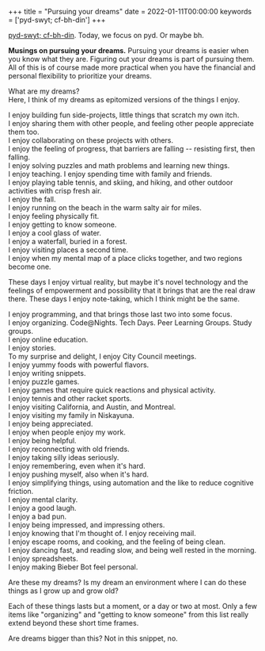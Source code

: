 +++
title = "Pursuing your dreams"
date = 2022-01-11T00:00:00
keywords = ['pyd-swyt; cf-bh-din']
+++

[pyd-swyt; cf-bh-din](/snippets/2020-01-02-pyd-swyt-cf-bh-din/). Today, we focus on pyd. Or maybe bh.

**Musings on pursuing your dreams.**
Pursuing your dreams is easier when you know what they are.
Figuring out your dreams is part of pursuing them.
All of this is of course made more practical when you have the financial and personal flexibility to prioritize your dreams.

What are my dreams?<br/>
Here, I think of my dreams as epitomized versions of the things I enjoy.

I enjoy building fun side-projects, little things that scratch my own itch.<br/>
I enjoy sharing them with other people, and feeling other people appreciate them too.<br/>
I enjoy collaborating on these projects with others.<br/>
I enjoy the feeling of progress, that barriers are falling -- resisting first, then falling.<br/>
I enjoy solving puzzles and math problems and learning new things.<br/>
I enjoy teaching. I enjoy spending time with family and friends.<br/>
I enjoy playing table tennis, and skiing, and hiking, and other outdoor activities with crisp fresh air.<br/>
I enjoy the fall.<br/>
I enjoy running on the beach in the warm salty air for miles.<br/>
I enjoy feeling physically fit.<br/>
I enjoy getting to know someone.<br/>
I enjoy a cool glass of water.<br/>
I enjoy a waterfall, buried in a forest.<br/>
I enjoy visiting places a second time.<br/>
I enjoy when my mental map of a place clicks together, and two regions become one.<br/>

These days I enjoy virtual reality, but maybe it's novel technology and the feelings of empowerment and possibility that it brings that are the real draw there.
These days I enjoy note-taking, which I think might be the same.<br/>

I enjoy programming, and that brings those last two into some focus.<br/>
I enjoy organizing. Code@Nights. Tech Days. Peer Learning Groups. Study groups.<br/>
I enjoy online education.<br/>
I enjoy stories.<br/>
To my surprise and delight, I enjoy City Council meetings.<br/>
I enjoy yummy foods with powerful flavors.<br/>
I enjoy writing snippets.<br/>
I enjoy puzzle games.<br/>
I enjoy games that require quick reactions and physical activity.<br/>
I enjoy tennis and other racket sports.<br/>
I enjoy visiting California, and Austin, and Montreal.<br/>
I enjoy visiting my family in Niskayuna.<br/>
I enjoy being appreciated.<br/>
I enjoy when people enjoy my work.<br/>
I enjoy being helpful.<br/>
I enjoy reconnecting with old friends.<br/>
I enjoy taking silly ideas seriously.<br/>
I enjoy remembering, even when it's hard.<br/>
I enjoy pushing myself, also when it's hard.<br/>
I enjoy simplifying things, using automation and the like to reduce cognitive friction.<br/>
I enjoy mental clarity.<br/>
I enjoy a good laugh.<br/>
I enjoy a bad pun.<br/>
I enjoy being impressed, and impressing others.<br/>
I enjoy knowing that I'm thought of. I enjoy receiving mail.<br/>
I enjoy escape rooms, and cooking, and the feeling of being clean.<br/>
I enjoy dancing fast, and reading slow, and being well rested in the morning.<br/>
I enjoy spreadsheets.<br/>
I enjoy making Bieber Bot feel personal.<br/>

Are these my dreams? Is my dream an environment where I can do these things as I grow up and grow old?

Each of these things lasts but a moment, or a day or two at most.
Only a few items like "organizing" and "getting to know someone" from this list really extend beyond these short time frames.

Are dreams bigger than this?
Not in this snippet, no.
